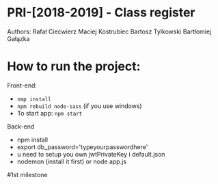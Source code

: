 ﻿# PRI-[2018-2019] - Class register

Authors: 
Rafał Ciećwierz
Maciej Kostrubiec
Bartosz Tylkowski
Bartłomiej Gałązka

# How to run the project:

Front-end:
- ```nmp install```
- ```npm rebuild node-sass``` (if you use windows)
- To start app: ```npm start```

Back-end 
- npm install
- export db_password='typeyourpasswordhere'
- u need to setup you own jwtPrivateKey i default.json
- nodemon (install it first) or node app.js

#1st milestone
